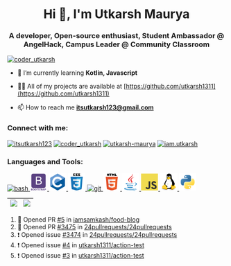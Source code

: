 <h1 align="center">Hi 👋, I'm Utkarsh Maurya</h1>
<h3 align="center">A developer, Open-source enthusiast, Student Ambassador @ AngelHack, Campus Leader @ Community Classroom</h3>

<p align="left"> <a href="https://twitter.com/coder_utkarsh" target="blank"><img src="https://img.shields.io/twitter/follow/coder_utkarsh?logo=twitter&style=for-the-badge" alt="coder_utkarsh" /></a> </p>

- 🌱 I’m currently learning **Kotlin, Javascript**

- 👨‍💻 All of my projects are available at [https://github.com/utkarsh1311](https://github.com/utkarsh1311)

- 📫 How to reach me **itsutkarsh123@gmail.com**

<h3 align="left">Connect with me:</h3>
<p align="left">
<a href="https://dev.to/itsutkarsh123" target="blank"><img align="center" src="https://cdn.jsdelivr.net/npm/simple-icons@3.0.1/icons/dev-dot-to.svg" alt="itsutkarsh123" height="30" width="40" /></a>
<a href="https://twitter.com/coder_utkarsh" target="blank"><img align="center" src="https://raw.githubusercontent.com/rahuldkjain/github-profile-readme-generator/master/src/images/icons/Social/twitter.svg" alt="coder_utkarsh" height="30" width="40" /></a>
<a href="https://linkedin.com/in/utkarsh-maurya" target="blank"><img align="center" src="https://raw.githubusercontent.com/rahuldkjain/github-profile-readme-generator/master/src/images/icons/Social/linked-in-alt.svg" alt="utkarsh-maurya" height="30" width="40" /></a>
<a href="https://instagram.com/iam.utkarsh" target="blank"><img align="center" src="https://raw.githubusercontent.com/rahuldkjain/github-profile-readme-generator/master/src/images/icons/Social/instagram.svg" alt="iam.utkarsh" height="30" width="40" /></a>
</p>

<h3 align="left">Languages and Tools:</h3>
<p align="left"> <a href="https://www.gnu.org/software/bash/" target="_blank"> <img src="https://upload.wikimedia.org/wikipedia/commons/4/4b/Bash_Logo_Colored.svg" alt="bash" width="40" height="40"/> </a> <a href="https://getbootstrap.com" target="_blank"> <img src="https://raw.githubusercontent.com/devicons/devicon/master/icons/bootstrap/bootstrap-plain-wordmark.svg" alt="bootstrap" width="40" height="40"/> </a> <a href="https://www.cprogramming.com/" target="_blank"> <img src="https://raw.githubusercontent.com/devicons/devicon/master/icons/c/c-original.svg" alt="c" width="40" height="40"/> </a> <a href="https://www.w3schools.com/css/" target="_blank"> <img src="https://raw.githubusercontent.com/devicons/devicon/master/icons/css3/css3-original-wordmark.svg" alt="css3" width="40" height="40"/> </a> <a href="https://git-scm.com/" target="_blank"> <img src="https://www.vectorlogo.zone/logos/git-scm/git-scm-icon.svg" alt="git" width="40" height="40"/> </a> <a href="https://www.w3.org/html/" target="_blank"> <img src="https://raw.githubusercontent.com/devicons/devicon/master/icons/html5/html5-original-wordmark.svg" alt="html5" width="40" height="40"/> </a> <a href="https://www.java.com" target="_blank"> <img src="https://raw.githubusercontent.com/devicons/devicon/master/icons/java/java-original.svg" alt="java" width="40" height="40"/> </a> <a href="https://developer.mozilla.org/en-US/docs/Web/JavaScript" target="_blank"> <img src="https://raw.githubusercontent.com/devicons/devicon/master/icons/javascript/javascript-original.svg" alt="javascript" width="40" height="40"/> </a> <a href="https://www.linux.org/" target="_blank"> <img src="https://raw.githubusercontent.com/devicons/devicon/master/icons/linux/linux-original.svg" alt="linux" width="40" height="40"/> </a> <a href="https://www.python.org" target="_blank"> <img src="https://raw.githubusercontent.com/devicons/devicon/master/icons/python/python-original.svg" alt="python" width="40" height="40"/> </a> </p>

|  <img height="180em" src="https://github-readme-stats-eight-theta.vercel.app/api?username=utkarsh1311&show_icons=true&theme=algolia&include_all_commits=true&count_private=true"/>  |  <img height="180em" src="https://github-readme-stats-eight-theta.vercel.app/api/top-langs/?username=utkarsh1311&layout=compact&langs_count=8&theme=algolia"/>  |
|---|---|


<!--START_SECTION:activity-->
1. 💪 Opened PR [#5](https://github.com/iamsamkash/food-blog/pull/5) in [iamsamkash/food-blog](https://github.com/iamsamkash/food-blog)
2. 💪 Opened PR [#3475](https://github.com/24pullrequests/24pullrequests/pull/3475) in [24pullrequests/24pullrequests](https://github.com/24pullrequests/24pullrequests)
3. ❗️ Opened issue [#3474](https://github.com/24pullrequests/24pullrequests/issues/3474) in [24pullrequests/24pullrequests](https://github.com/24pullrequests/24pullrequests)
4. ❗️ Opened issue [#4](https://github.com/utkarsh1311/action-test/issues/4) in [utkarsh1311/action-test](https://github.com/utkarsh1311/action-test)
5. ❗️ Opened issue [#3](https://github.com/utkarsh1311/action-test/issues/3) in [utkarsh1311/action-test](https://github.com/utkarsh1311/action-test)
<!--END_SECTION:activity-->
